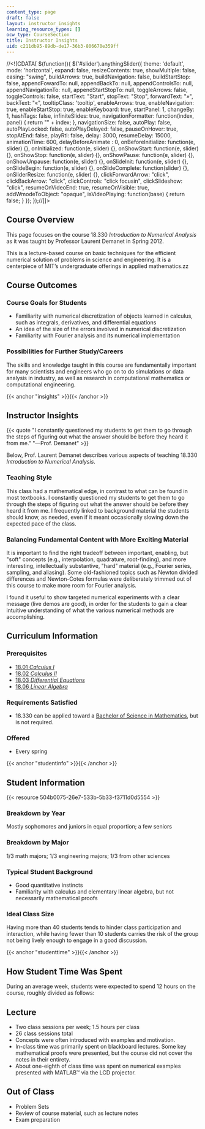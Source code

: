 ```yaml
---
content_type: page
draft: false
layout: instructor_insights
learning_resource_types: []
ocw_type: CourseSection
title: Instructor Insights
uid: c211db95-89db-de17-36b3-806670e359ff
---
```

//\<!\[CDATA\[ $(function(){ $('#slider').anythingSlider({ theme: 'default', mode: 'horizontal', expand: false, resizeContents: true, showMultiple: false, easing: "swing", buildArrows: true, buildNavigation: false, buildStartStop: false, appendFowardTo: null, appendBackTo: null, appendControlsTo: null, appendNavigationTo: null, appendStartStopTo: null, toggleArrows: false, toggleControls: false, startText: "Start", stopText: "Stop", forwardText: "»", backText: "«", tooltipClass: 'tooltip', enableArrows: true, enableNavigation: true, enableStartStop: true, enableKeyboard: true, startPanel: 1, changeBy: 1, hashTags: false, infiniteSlides: true, navigationFormatter: function(index, panel) { return "" + index; }, navigationSize: false, autoPlay: false, autoPlayLocked: false, autoPlayDelayed: false, pauseOnHover: true, stopAtEnd: false, playRtl: false, delay: 3000, resumeDelay: 15000, animationTime: 600, delayBeforeAnimate : 0, onBeforeInitialize: function(e, slider) {}, onInitialized: function(e, slider) {}, onShowStart: function(e, slider) {}, onShowStop: function(e, slider) {}, onShowPause: function(e, slider) {}, onShowUnpause: function(e, slider) {}, onSlideInit: function(e, slider) {}, onSlideBegin: function(e, slider) {}, onSlideComplete: function(slider) {}, onSliderResize: function(e, slider) {}, clickForwardArrow: "click", clickBackArrow: "click", clickControls: "click focusin", clickSlideshow: "click", resumeOnVideoEnd: true, resumeOnVisible: true, addWmodeToObject: "opaque", isVideoPlaying: function(base) { return false; } }); });//\]\]>

## Course Overview

This page focuses on the course 18.330 _Introduction to Numerical Analysis_ as it was taught by Professor Laurent Demanet in Spring 2012.

This is a lecture-based course on basic techniques for the efficient numerical solution of problems in science and engineering. It is a centerpiece of MIT’s undergraduate offerings in applied mathematics.zz

## Course Outcomes

### Course Goals for Students

- Familiarity with numerical discretization of objects learned in calculus, such as integrals, derivatives, and differential equations
- An idea of the size of the errors involved in numerical discretization
- Familiarity with Fourier analysis and its numerical implementation

### Possibilities for Further Study/Careers

The skills and knowledge taught in this course are fundamentally important for many scientists and engineers who go on to do simulations or data analysis in industry, as well as research in computational mathematics or computational engineering.

{{< anchor "insights" >}}{{< /anchor >}}

## Instructor Insights

{{< quote "I constantly questioned my students to get them to go through the steps of figuring out what the answer should be before they heard it from me." "—Prof. Demanet" >}}

Below, Prof. Laurent Demanet describes various aspects of teaching 18.330 _Introduction to Numerical Analysis_.

### Teaching Style

This class had a mathematical edge, in contrast to what can be found in most textbooks. I constantly questioned my students to get them to go through the steps of figuring out what the answer should be before they heard it from me. I frequently linked to background material the students should know, as needed, even if it meant occasionally slowing down the expected pace of the class.

### Balancing Fundamental Content with More Exciting Material

It is important to find the right tradeoff between important, enabling, but "soft" concepts (e.g., interpolation, quadrature, root-finding), and more interesting, intellectually substantive, "hard" material (e.g., Fourier series, sampling, and aliasing). Some old-fashioned topics such as Newton divided differences and Newton-Cotes formulas were deliberately trimmed out of this course to make more room for Fourier analysis.

I found it useful to show targeted numerical experiments with a clear message (live demos are good), in order for the students to gain a clear intuitive understanding of what the various numerical methods are accomplishing.

## Curriculum Information

### Prerequisites

- [18.01 _Calculus I_](/courses/18-01-single-variable-calculus-fall-2006/)
- [18.02 _Calculus II_](/courses/18-02-multivariable-calculus-fall-2007/)
- [18.03 _Differential Equations_](/courses/18-03-differential-equations-spring-2010/)
- [18.06 _Linear Algebra_](/courses/18-06-linear-algebra-spring-2010/)

### Requirements Satisfied

- 18.330 can be applied toward a [Bachelor of Science in Mathematics](http://catalog.mit.edu/degree-charts/mathematics-course-18/), but is not required.

### Offered

- Every spring

{{< anchor "studentinfo" >}}{{< /anchor >}}

## Student Information

{{< resource 504b0075-26e7-533b-5b33-f3711d0d5554 >}}

### Breakdown by Year

Mostly sophomores and juniors in equal proportion; a few seniors

### Breakdown by Major

1/3 math majors; 1/3 engineering majors; 1/3 from other sciences

### Typical Student Background

- Good quantitative instincts
- Familiarity with calculus and elementary linear algebra, but not necessarily mathematical proofs

### Ideal Class Size

Having more than 40 students tends to hinder class participation and interaction, while having fewer than 10 students carries the risk of the group not being lively enough to engage in a good discussion.

{{< anchor "studenttime" >}}{{< /anchor >}}

## How Student Time Was Spent

During an average week, students were expected to spend 12 hours on the course, roughly divided as follows:

## Lecture

- Two class sessions per week; 1.5 hours per class
- 26 class sessions total
- Concepts were often introduced with examples and motivation.
- In-class time was primarily spent on blackboard lectures. Some key mathematical proofs were presented, but the course did not cover the notes in their entirety.
- About one-eighth of class time was spent on numerical examples presented with MATLAB™ via the LCD projector.

## Out of Class

- Problem Sets
- Review of course material, such as lecture notes
- Exam preparation